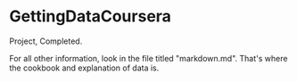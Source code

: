 # GettingDataCoursera
Project, Completed.

For all other information, look in the file titled "markdown.md". That's where the cookbook and explanation of data is.
